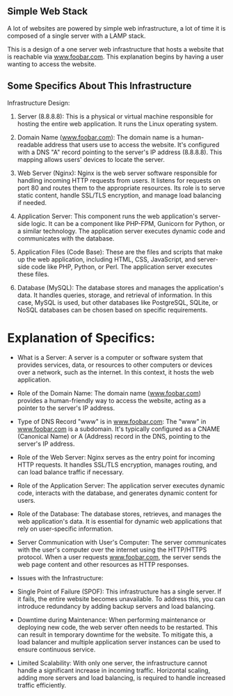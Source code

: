 ## Simple Web Stack
A lot of websites are powered by simple web infrastructure, a lot of time it is composed of a single server with a LAMP stack.

This is a design of a one server web infrastructure that hosts a website that is reachable via www.foobar.com. This explanation begins by having a user wanting to access the website.

## Some Specifics About This Infrastructure
Infrastructure Design:

1. Server (8.8.8.8): This is a physical or virtual machine responsible for hosting the entire web application. It runs the Linux operating system.

2. Domain Name (www.foobar.com): The domain name is a human-readable address that users use to access the website. It's configured with a DNS "A" record pointing to the server's IP address (8.8.8.8). This mapping allows users' devices to locate the server.

3. Web Server (Nginx): Nginx is the web server software responsible for handling incoming HTTP requests from users. It listens for requests on port 80 and routes them to the appropriate resources. Its role is to serve static content, handle SSL/TLS encryption, and manage load balancing if needed.

4. Application Server: This component runs the web application's server-side logic. It can be a component like PHP-FPM, Gunicorn for Python, or a similar technology. The application server executes dynamic code and communicates with the database.

5. Application Files (Code Base): These are the files and scripts that make up the web application, including HTML, CSS, JavaScript, and server-side code like PHP, Python, or Perl. The application server executes these files.

6. Database (MySQL): The database stores and manages the application's data. It handles queries, storage, and retrieval of information. In this case, MySQL is used, but other databases like PostgreSQL, SQLite, or NoSQL databases can be chosen based on specific requirements.

# Explanation of Specifics:

* What is a Server: A server is a computer or software system that provides services, data, or resources to other computers or devices over a network, such as the internet. In this context, it hosts the web application.

* Role of the Domain Name: The domain name (www.foobar.com) provides a human-friendly way to access the website, acting as a pointer to the server's IP address.

* Type of DNS Record "www" is in www.foobar.com: The "www" in www.foobar.com is a subdomain. It's typically configured as a CNAME (Canonical Name) or A (Address) record in the DNS, pointing to the server's IP address.

* Role of the Web Server: Nginx serves as the entry point for incoming HTTP requests. It handles SSL/TLS encryption, manages routing, and can load balance traffic if necessary.

* Role of the Application Server: The application server executes dynamic code, interacts with the database, and generates dynamic content for users.

* Role of the Database: The database stores, retrieves, and manages the web application's data. It is essential for dynamic web applications that rely on user-specific information.

* Server Communication with User's Computer: The server communicates with the user's computer over the internet using the HTTP/HTTPS protocol. When a user requests www.foobar.com, the server sends the web page content and other resources as HTTP responses.

* Issues with the Infrastructure:

* Single Point of Failure (SPOF): This infrastructure has a single server. If it fails, the entire website becomes unavailable. To address this, you can introduce redundancy by adding backup servers and load balancing.

* Downtime during Maintenance: When performing maintenance or deploying new code, the web server often needs to be restarted. This can result in temporary downtime for the website. To mitigate this, a load balancer and multiple application server instances can be used to ensure continuous service.

* Limited Scalability: With only one server, the infrastructure cannot handle a significant increase in incoming traffic. Horizontal scaling, adding more servers and load balancing, is required to handle increased traffic efficiently.
